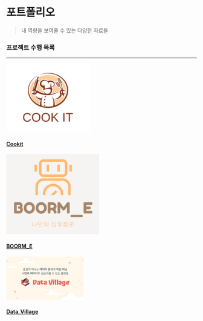 # 포트폴리오
> 내 역량을 보여줄 수 있는 다양한 자료들
>

### 프로젝트 수행 목록

<hr>

<img src="./Pictures/COOK_IT_LOGO.jpg" alt="img" style=";margin-left :0;zoom:100%;" />

#### 	[Cookit](./Projects/Cookit)

<img src="./Pictures/BOORM_E_LOGO.png" alt="img" style=";margin-left :0;zoom:45%;" />

#### [BOORM_E](./Projects/BOORM_E)

<img src="./Pictures/Data_Village_LOGO.jpg" alt="img" style=";margin-left :0;zoom:20%;" />

#### [Data_Village](./Projects/Data_Village)

